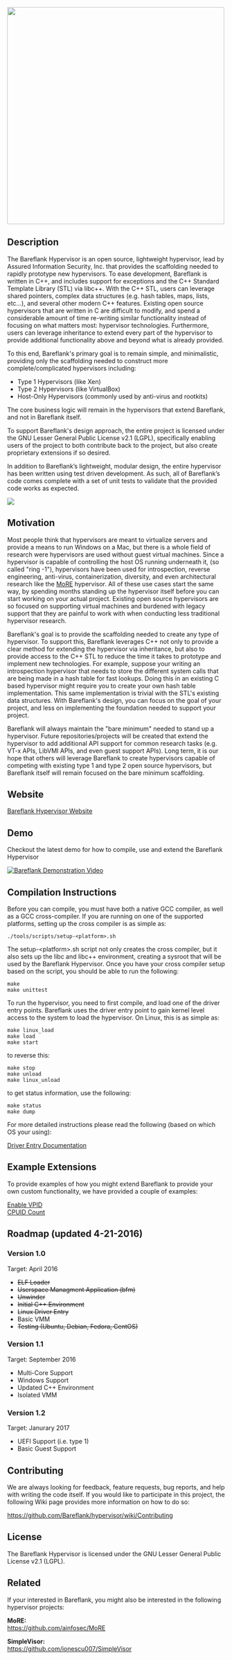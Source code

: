 
<img src="https://raw.githubusercontent.com/Bareflank/hypervisor/master/doc/images/logo-black.png" width="501">

## Description

The Bareflank Hypervisor is an open source, lightweight hypervisor, lead by
Assured Information Security, Inc. that provides the scaffolding needed to
rapidly prototype new hypervisors. To ease development, Bareflank
is written in C++, and includes support for exceptions and the C++ Standard
Template Library (STL) via libc++. With the C++ STL, users can leverage
shared pointers, complex data structures (e.g. hash tables, maps, lists,
etc…), and several other modern C++ features. Existing open source
hypervisors that are written in C are difficult to modify, and spend a
considerable amount of time re-writing similar functionality instead of
focusing on what matters most: hypervisor technologies. Furthermore, users
can leverage inheritance to extend every part of the hypervisor to provide
additional functionality above and beyond what is already provided.

To this end, Bareflank's primary goal is to remain simple, and
minimalistic, providing only the scaffolding needed
to construct more complete/complicated hypervisors including:
- Type 1 Hypervisors (like Xen)
- Type 2 Hypervisors (like VirtualBox)
- Host-Only Hypervisors (commonly used by anti-virus and rootkits)

The core business logic will remain in the hypervisors that extend
Bareflank, and not in Bareflank itself.

To support Bareflank's design approach, the entire project is licensed
under the GNU Lesser General Public License v2.1 (LGPL), specifically
enabling users of the project to both contribute back to the project, but
also create proprietary extensions if so desired.

In addition to Bareflank’s lightweight, modular design, the entire
hypervisor has been written using test driven development. As such, all
of Bareflank’s code comes complete with a set of unit tests to validate
that the provided code works as expected.

![](https://travis-ci.org/Bareflank/hypervisor.svg?branch=master)

## Motivation

Most people think that hypervisors are meant to virtualize servers and 
provide a means to run Windows on a Mac, but there is a whole field 
of research were hypervisors are used without guest virtual 
machines. Since a hypervisor is capable of controlling the host OS 
running underneath it, (so called "ring -1"), hypervisors have been 
used for introspection, reverse engineering, anti-virus, containerization, 
diversity, and even architectural research like the 
[MoRE](https://github.com/ainfosec/MoRE) hypervisor. All of these use 
cases start the same way, by spending months standing up the hypervisor 
itself before you can start working on your actual project. Existing open 
source hypervisors are so focused on supporting virtual machines and 
burdened with legacy support that they are painful to work with when 
conducting less traditional hypervisor research. 

Bareflank's goal is to provide the scaffolding needed to create any type of 
hypervisor. To support this, Bareflank leverages C++ not only to provide 
a clear method for extending the hypervisor via inheritance, but also to 
provide access to the C++ STL to reduce the time it takes to prototype and 
implement new technologies. For example, suppose your writing an 
introspection hypervisor that needs to store the different system calls that
are being made in a hash table for fast lookups. Doing this in an existing C 
based hypervisor might require you to create your own hash table implementation. 
This same implementation is trivial with the STL's existing data structures. 
With Bareflank's design, you can focus on the goal of your project, and less 
on implementing the foundation needed to support your project. 

Bareflank will always maintain the "bare minimum" needed to stand up a 
hypervisor. Future repositories/projects will be created that extend
the hypervisor to add additional API support for common research tasks (e.g. 
VT-x APIs, LibVMI APIs, and even guest support APIs). Long term, it is our 
hope that others will leverage Bareflank to create hypervisors 
capable of competing with existing type 1 and type 2 open source hypervisors, 
but Bareflank itself will remain focused on the bare minimum scaffolding. 

## Website

[Bareflank Hypervisor Website](http://bareflank.github.io/hypervisor/)

## Demo

Checkout the latest demo for how to compile, use and extend the
Bareflank Hypervisor

[![Bareflank Demonstration Video](http://img.youtube.com/vi/YgQdECPzDkQ/0.jpg)](https://www.youtube.com/watch?v=YgQdECPzDkQ)

## Compilation Instructions

Before you can compile, you must have both a native GCC compiler, as well as a
GCC cross-compiler. If you are running on one of the supported platforms,
setting up the cross compiler is as simple as:

```
./tools/scripts/setup-<platform>.sh
```

The setup-\<platform\>.sh script not only creates the cross compiler, but
it also sets up the libc and libc++ environment, creating a sysroot that will
be used by the Bareflank Hypervisor. Once you have your cross compiler setup
based on the script, you should be able to run the following:

```
make
make unittest
```

To run the hypervisor, you need to first compile, and load one of the driver
entry points. Bareflank uses the driver entry point to gain kernel level
access to the system to load the hypervisor. On Linux, this is as simple as:

```
make linux_load
make load
make start
```

to reverse this:

```
make stop
make unload
make linux_unload
```

to get status information, use the following:

```
make status
make dump
```

For more detailed instructions please read the following (based on which OS your using):

[Driver Entry Documentation](https://github.com/Bareflank/hypervisor/tree/master/bfdrivers/src/arch)

## Example Extensions

To provide examples of how you might extend Bareflank to provide your own custom
functionality, we have provided a couple of examples:

[Enable VPID](https://github.com/Bareflank/hypervisor_example_vpid) <br>
[CPUID Count](https://github.com/Bareflank/hypervisor_example_cpuidcount)

## Roadmap (updated 4-21-2016)

### Version 1.0

Target: April 2016

* ~~ELF Loader~~
* ~~Userspace Managment Application (bfm)~~
* ~~Unwinder~~
* ~~Initial C++ Environment~~
* ~~Linux Driver Entry~~
* Basic VMM
* ~~Testing (Ubuntu, Debian, Fedora, CentOS)~~

### Version 1.1

Target: September 2016

* Multi-Core Support
* Windows Support
* Updated C++ Environment
* Isolated VMM

### Version 1.2

Target: Janurary 2017

* UEFI Support (i.e. type 1)
* Basic Guest Support

## Contributing

We are always looking for feedback, feature requests, bug reports, and
help with writing the code itself. If you would like to participate in
this project, the following Wiki page provides more information on how
to do so:

https://github.com/Bareflank/hypervisor/wiki/Contributing

## License

The Bareflank Hypervisor is licensed under the GNU Lesser General Public License
v2.1 (LGPL).

## Related

If your interested in Bareflank, you might also be interested in the following
hypervisor projects:

**MoRE:** <br>
https://github.com/ainfosec/MoRE

**SimpleVisor:**  <br>
https://github.com/ionescu007/SimpleVisor
